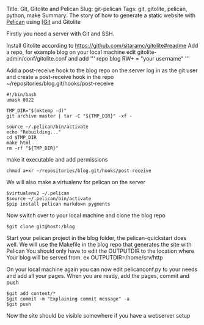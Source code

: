Title: Git, Gitolite and Pelican
Slug: git-pelican
Tags: git, gitolite, pelican, python, make
Summary: The story of how to generate a static website with [Pelican](http://getpelican.com/) using [[Git](http://git-scm.org) and Gitolite

Firstly you need a server with Git and SSH.

Install Gitolite according to https://github.com/sitaramc/gitolite#readme
Add a repo, for example blog
on your local machine edit
gitolite-admin/conf/gitolite.conf
and add
'''
	repo blog
	RW+		=	"your username"
'''

Add a post-receive hook to the blog repo
on the server log in as the git user and create a post-receive hook in the repo
~/repositories/blog.git/hooks/post-receive

	#!/bin/bash
	umask 0022

	TMP_DIR="$(mktemp -d)"
	git archive master | tar -C "${TMP_DIR}" -xf -

	source ~/.pelican/bin/activate
	echo "Rebuilding..."
	cd $TMP_DIR
	make html
	rm -rf "${TMP_DIR}"

make it executable and add permissions

	chmod a+xr ~/repositories/blog.git/hooks/post-receive


We will also make a virtualenv for pelican on the server

	$virtualenv2 ~/.pelican
	$source ~/.pelican/bin/activate
	$pip install pelican markdown pygments


Now switch over to your local machine and clone the blog repo

	$git clone git@host:/blog

Start your pelican project in the blog folder, the pelican-quickstart does well.
We will use the Makefile in the blog repo that generates the site with Pelican
You should only have to edit the OUTPUTDIR to the location where Your blog will be served from.
ex OUTPUTDIR=/home/srv/http

On your local machine again you can now edit pelicanconf.py to your needs and add all your pages.
When you are ready, add the pages, commit and push

	$git add content/*
	$git commit -m "Explaining commit message" -a
	$git push

Now the site should be visible somewhere if you have a webserver setup

